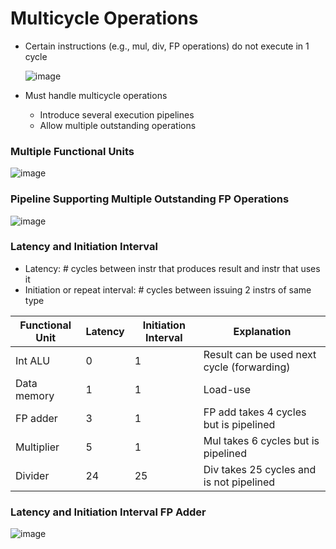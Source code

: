 # Multicycle Operations
- Certain instructions (e.g., mul, div, FP operations) do not execute in 1 cycle
  
  ![image](https://github.com/coolnikitav/coding-lessons/assets/30304422/47a3ee0d-28d0-4d61-aacb-f663d5fc8e7c)
- Must handle multicycle operations
  - Introduce several execution pipelines
  - Allow multiple outstanding operations
### Multiple Functional Units
![image](https://github.com/coolnikitav/coding-lessons/assets/30304422/d8d2ace7-3da0-4108-b86a-1dd0e18b82fe)

### Pipeline Supporting Multiple Outstanding FP Operations
![image](https://github.com/coolnikitav/coding-lessons/assets/30304422/ba3bc853-2270-419c-911e-990e037105d4)

### Latency and Initiation Interval
- Latency: # cycles between instr that produces result and instr that uses it
- Initiation or repeat interval: # cycles between issuing 2 instrs of same type
  
Functional Unit | Latency | Initiation Interval | Explanation
--- | --- | --- | ---
Int ALU | 0 | 1 | Result can be used next cycle (forwarding)
Data memory | 1 | 1 | Load-use
FP adder | 3 | 1 | FP add takes 4 cycles but is pipelined
Multiplier | 5 | 1 | Mul takes 6 cycles but is pipelined
Divider | 24 | 25 | Div takes 25 cycles and is not pipelined

### Latency and Initiation Interval FP Adder
![image](https://github.com/coolnikitav/coding-lessons/assets/30304422/4a2a01c4-7b01-46ff-bde4-b324cb468373)
